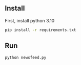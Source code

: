 ## Install

First, install python 3.10

```bash
pip install -r requirements.txt
```

## Run

```bash
python newsfeed.py
```
